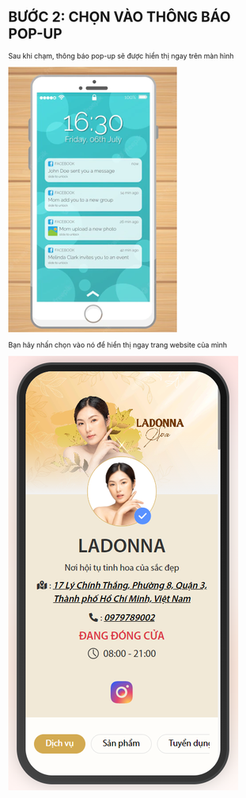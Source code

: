 # BƯỚC 2: CHỌN VÀO THÔNG BÁO POP-UP

Sau khi chạm, thông báo pop-up sẽ được hiển thị ngay trên màn hình

![Ảnh minh họa tạm thời](<../../../.gitbook/assets/image (14).png>)

Bạn hãy nhấn chọn vào nó để hiển thị ngay trang website của mình

![Ảnh minh họa tạm thời](<../../../.gitbook/assets/image (1) (1) (1) (1).png>)
